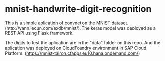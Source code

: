 # mnist-handwrite-digit-recognition

This is a simple aplication of convnet on the MNIST dataset. (http://yann.lecun.com/exdb/mnist/). The keras model was deployed as a REST API using Flask framework.

The digits to test the aplication are in the "data" folder on this repo. And the aplication was deployed on CloudFoundry environment in SAP Cloud Platform. (https://mnist-tairon.cfapps.eu10.hana.ondemand.com/)
